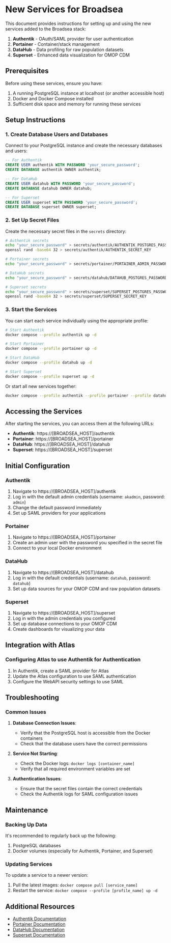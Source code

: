 # New Services for Broadsea

This document provides instructions for setting up and using the new services added to the Broadsea stack:

1. **Authentik** - OAuth/SAML provider for user authentication
2. **Portainer** - Container/stack management
3. **DataHub** - Data profiling for raw population datasets
4. **Superset** - Enhanced data visualization for OMOP CDM

## Prerequisites

Before using these services, ensure you have:

1. A running PostgreSQL instance at localhost (or another accessible host)
2. Docker and Docker Compose installed
3. Sufficient disk space and memory for running these services

## Setup Instructions

### 1. Create Database Users and Databases

Connect to your PostgreSQL instance and create the necessary databases and users:

```sql
-- For Authentik
CREATE USER authentik WITH PASSWORD 'your_secure_password';
CREATE DATABASE authentik OWNER authentik;

-- For DataHub
CREATE USER datahub WITH PASSWORD 'your_secure_password';
CREATE DATABASE datahub OWNER datahub;

-- For Superset
CREATE USER superset WITH PASSWORD 'your_secure_password';
CREATE DATABASE superset OWNER superset;
```

### 2. Set Up Secret Files

Create the necessary secret files in the `secrets` directory:

```bash
# Authentik secrets
echo "your_secure_password" > secrets/authentik/AUTHENTIK_POSTGRES_PASSWORD
openssl rand -base64 32 > secrets/authentik/AUTHENTIK_SECRET_KEY

# Portainer secrets
echo "your_secure_password" > secrets/portainer/PORTAINER_ADMIN_PASSWORD

# DataHub secrets
echo "your_secure_password" > secrets/datahub/DATAHUB_POSTGRES_PASSWORD

# Superset secrets
echo "your_secure_password" > secrets/superset/SUPERSET_POSTGRES_PASSWORD
openssl rand -base64 32 > secrets/superset/SUPERSET_SECRET_KEY
```

### 3. Start the Services

You can start each service individually using the appropriate profile:

```bash
# Start Authentik
docker compose --profile authentik up -d

# Start Portainer
docker compose --profile portainer up -d

# Start DataHub
docker compose --profile datahub up -d

# Start Superset
docker compose --profile superset up -d
```

Or start all new services together:

```bash
docker compose --profile authentik --profile portainer --profile datahub --profile superset up -d
```

## Accessing the Services

After starting the services, you can access them at the following URLs:

- **Authentik**: https://[BROADSEA_HOST]/authentik
- **Portainer**: https://[BROADSEA_HOST]/portainer
- **DataHub**: https://[BROADSEA_HOST]/datahub
- **Superset**: https://[BROADSEA_HOST]/superset

## Initial Configuration

### Authentik

1. Navigate to https://[BROADSEA_HOST]/authentik
2. Log in with the default admin credentials (username: `akadmin`, password: `admin`)
3. Change the default password immediately
4. Set up SAML providers for your applications

### Portainer

1. Navigate to https://[BROADSEA_HOST]/portainer
2. Create an admin user with the password you specified in the secret file
3. Connect to your local Docker environment

### DataHub

1. Navigate to https://[BROADSEA_HOST]/datahub
2. Log in with the default credentials (username: `datahub`, password: `datahub`)
3. Set up data sources for your OMOP CDM and raw population datasets

### Superset

1. Navigate to https://[BROADSEA_HOST]/superset
2. Log in with the admin credentials you configured
3. Set up database connections to your OMOP CDM
4. Create dashboards for visualizing your data

## Integration with Atlas

### Configuring Atlas to use Authentik for Authentication

1. In Authentik, create a SAML provider for Atlas
2. Update the Atlas configuration to use SAML authentication
3. Configure the WebAPI security settings to use SAML

## Troubleshooting

### Common Issues

1. **Database Connection Issues**:
   - Verify that the PostgreSQL host is accessible from the Docker containers
   - Check that the database users have the correct permissions

2. **Service Not Starting**:
   - Check the Docker logs: `docker logs [container_name]`
   - Verify that all required environment variables are set

3. **Authentication Issues**:
   - Ensure that the secret files contain the correct credentials
   - Check the Authentik logs for SAML configuration issues

## Maintenance

### Backing Up Data

It's recommended to regularly back up the following:

1. PostgreSQL databases
2. Docker volumes (especially for Authentik, Portainer, and Superset)

### Updating Services

To update a service to a newer version:

1. Pull the latest images: `docker compose pull [service_name]`
2. Restart the service: `docker compose --profile [profile_name] up -d`

## Additional Resources

- [Authentik Documentation](https://goauthentik.io/docs/)
- [Portainer Documentation](https://docs.portainer.io/)
- [DataHub Documentation](https://datahubproject.io/docs/)
- [Superset Documentation](https://superset.apache.org/docs/intro)
